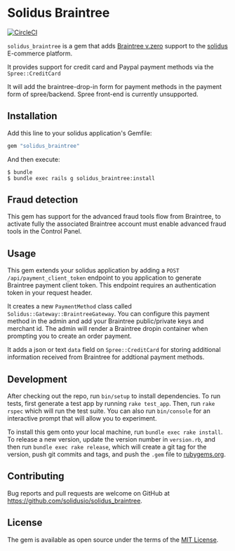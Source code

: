 # Solidus Braintree

[![CircleCI](https://circleci.com/gh/solidusio/solidus_braintree.svg?style=svg)](https://circleci.com/gh/solidusio/solidus_braintree)

`solidus_braintree` is a gem that adds [Braintree v.zero](https://www.braintreepayments.com/v-zero) support to the [solidus](http://solidus.io/) E-commerce platform.

It provides support for credit card and Paypal payment methods via the `Spree::CreditCard`

It will add the braintree-drop-in form for payment methods in the payment form of spree/backend. Spree front-end is currently unsupported.

## Installation

Add this line to your solidus application's Gemfile:

```ruby
gem "solidus_braintree"
```

And then execute:

    $ bundle
    $ bundle exec rails g solidus_braintree:install


## Fraud detection

This gem has support for the advanced fraud tools flow from Braintree, to activate
fully the associated Braintree account must enable advanced fraud tools in the
Control Panel.

## Usage

This gem extends your solidus application by adding a `POST /api/payment_client_token` endpoint to you application to generate Braintree payment client token. This endpoint requires an authentication token in your request header.

It creates a new `PaymentMethod` class called `Solidus::Gateway::BraintreeGateway`. You can configure this payment method in the admin and add your Braintree public/private keys and merchant id. The admin will render a Braintree dropin container when prompting you to create an order payment.

It adds a json or text `data` field on `Spree::CreditCard` for storing additional information received from Braintree for addtional payment methods.

## Development

After checking out the repo, run `bin/setup` to install dependencies. To run tests, first generate a test app by running `rake test_app`. Then, run `rake rspec` which will run the test suite. You can also run `bin/console` for an interactive prompt that will allow you to experiment.

To install this gem onto your local machine, run `bundle exec rake install`. To release a new version, update the version number in `version.rb`, and then run `bundle exec rake release`, which will create a git tag for the version, push git commits and tags, and push the `.gem` file to [rubygems.org](https://rubygems.org).

## Contributing

Bug reports and pull requests are welcome on GitHub at https://github.com/solidusio/solidus_braintree.

## License

The gem is available as open source under the terms of the [MIT License](http://opensource.org/licenses/MIT).
